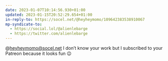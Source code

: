 ```yaml
---
date: 2023-01-07T10:14:56.930+01:00
updated: 2023-01-15T20:52:29.654+01:00
in-reply-to: https://socel.net/@heyheymomo/109642383538910067
mp-syndicate-to:
  - https://social.lol/@alienlebarge
  - https://twitter.com/alienlebarge
---
```

@heyheymomo@socel.net I don’t know your work but I subscribed to your Patreon because it looks fun 😉
